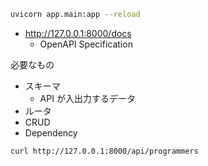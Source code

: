 ```sh
uvicorn app.main:app --reload
```

- http://127.0.0.1:8000/docs
  - OpenAPI Specification

必要なもの

- スキーマ
  - API が入出力するデータ
- ルータ
- CRUD
- Dependency

```
curl http://127.0.0.1:8000/api/programmers
```

